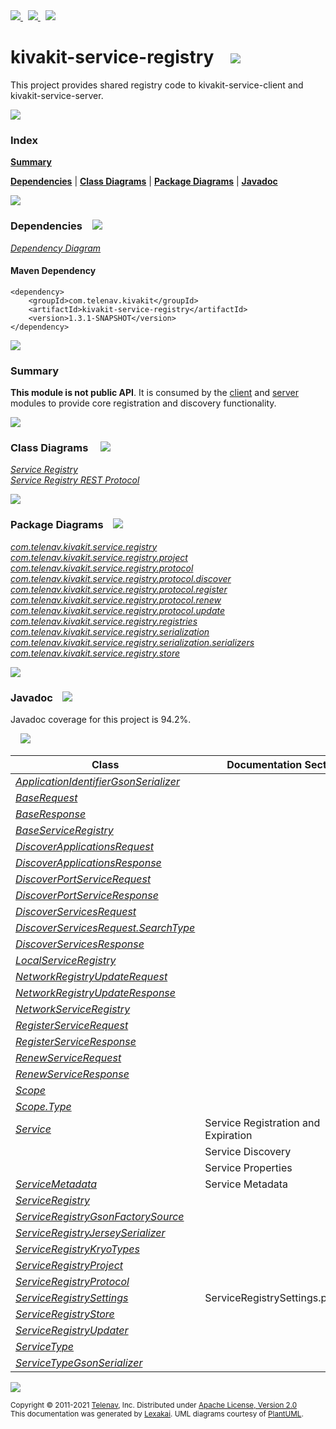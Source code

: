 [//]: # (start-user-text)

<a href="https://www.kivakit.org">
<img src="https://www.kivakit.org/images/web-32.png" srcset="https://www.kivakit.org/images/web-32-2x.png 2x"/>
</a>
&nbsp;
<a href="https://twitter.com/openkivakit">
<img src="https://www.kivakit.org/images/twitter-32.png" srcset="https://www.kivakit.org/images/twitter-32-2x.png 2x"/>
</a>
&nbsp;
<a href="https://kivakit.zulipchat.com">
<img src="https://www.kivakit.org/images/zulip-32.png" srcset="https://www.kivakit.org/images/zulip-32-2x.png 2x"/>
</a>

[//]: # (end-user-text)

# kivakit-service-registry &nbsp;&nbsp; <img src="https://www.kivakit.org/images/log-32.png" srcset="https://www.kivakit.org/images/log-32-2x.png 2x"/>

This project provides shared registry code to kivakit-service-client and kivakit-service-server.

<img src="https://www.kivakit.org/images/horizontal-line-512.png" srcset="https://www.kivakit.org/images/horizontal-line-512-2x.png 2x"/>

### Index

[**Summary**](#summary)  

[**Dependencies**](#dependencies) | [**Class Diagrams**](#class-diagrams) | [**Package Diagrams**](#package-diagrams) | [**Javadoc**](#javadoc)

<img src="https://www.kivakit.org/images/horizontal-line-512.png" srcset="https://www.kivakit.org/images/horizontal-line-512-2x.png 2x"/>

### Dependencies <a name="dependencies"></a> &nbsp;&nbsp; <img src="https://www.kivakit.org/images/dependencies-32.png" srcset="https://www.kivakit.org/images/dependencies-32-2x.png 2x"/>

[*Dependency Diagram*](https://www.kivakit.org/1.3.1-SNAPSHOT/lexakai/kivakit-service/registry//documentation/diagrams/dependencies.svg)

#### Maven Dependency

    <dependency>
        <groupId>com.telenav.kivakit</groupId>
        <artifactId>kivakit-service-registry</artifactId>
        <version>1.3.1-SNAPSHOT</version>
    </dependency>

<img src="https://www.kivakit.org/images/horizontal-line-128.png" srcset="https://www.kivakit.org/images/horizontal-line-128-2x.png 2x"/>

[//]: # (start-user-text)

### Summary <a name = "summary"></a>

**This module is not public API**. It is consumed by the [client](../client/README.md) and [server](../server/README.md) modules
to provide core registration and discovery functionality.

[//]: # (end-user-text)

<img src="https://www.kivakit.org/images/horizontal-line-128.png" srcset="https://www.kivakit.org/images/horizontal-line-128-2x.png 2x"/>

### Class Diagrams <a name="class-diagrams"></a> &nbsp; &nbsp; <img src="https://www.kivakit.org/images/diagram-40.png" srcset="https://www.kivakit.org/images/diagram-40-2x.png 2x"/>

[*Service Registry*](https://www.kivakit.org/1.3.1-SNAPSHOT/lexakai/kivakit-service/registry//documentation/diagrams/diagram-registry.svg)  
[*Service Registry REST Protocol*](https://www.kivakit.org/1.3.1-SNAPSHOT/lexakai/kivakit-service/registry//documentation/diagrams/diagram-rest.svg)

<img src="https://www.kivakit.org/images/horizontal-line-128.png" srcset="https://www.kivakit.org/images/horizontal-line-128-2x.png 2x"/>

### Package Diagrams <a name="package-diagrams"></a> &nbsp;&nbsp; <img src="https://www.kivakit.org/images/box-32.png" srcset="https://www.kivakit.org/images/box-32-2x.png 2x"/>

[*com.telenav.kivakit.service.registry*](https://www.kivakit.org/1.3.1-SNAPSHOT/lexakai/kivakit-service/registry//documentation/diagrams/com.telenav.kivakit.service.registry.svg)  
[*com.telenav.kivakit.service.registry.project*](https://www.kivakit.org/1.3.1-SNAPSHOT/lexakai/kivakit-service/registry//documentation/diagrams/com.telenav.kivakit.service.registry.project.svg)  
[*com.telenav.kivakit.service.registry.protocol*](https://www.kivakit.org/1.3.1-SNAPSHOT/lexakai/kivakit-service/registry//documentation/diagrams/com.telenav.kivakit.service.registry.protocol.svg)  
[*com.telenav.kivakit.service.registry.protocol.discover*](https://www.kivakit.org/1.3.1-SNAPSHOT/lexakai/kivakit-service/registry//documentation/diagrams/com.telenav.kivakit.service.registry.protocol.discover.svg)  
[*com.telenav.kivakit.service.registry.protocol.register*](https://www.kivakit.org/1.3.1-SNAPSHOT/lexakai/kivakit-service/registry//documentation/diagrams/com.telenav.kivakit.service.registry.protocol.register.svg)  
[*com.telenav.kivakit.service.registry.protocol.renew*](https://www.kivakit.org/1.3.1-SNAPSHOT/lexakai/kivakit-service/registry//documentation/diagrams/com.telenav.kivakit.service.registry.protocol.renew.svg)  
[*com.telenav.kivakit.service.registry.protocol.update*](https://www.kivakit.org/1.3.1-SNAPSHOT/lexakai/kivakit-service/registry//documentation/diagrams/com.telenav.kivakit.service.registry.protocol.update.svg)  
[*com.telenav.kivakit.service.registry.registries*](https://www.kivakit.org/1.3.1-SNAPSHOT/lexakai/kivakit-service/registry//documentation/diagrams/com.telenav.kivakit.service.registry.registries.svg)  
[*com.telenav.kivakit.service.registry.serialization*](https://www.kivakit.org/1.3.1-SNAPSHOT/lexakai/kivakit-service/registry//documentation/diagrams/com.telenav.kivakit.service.registry.serialization.svg)  
[*com.telenav.kivakit.service.registry.serialization.serializers*](https://www.kivakit.org/1.3.1-SNAPSHOT/lexakai/kivakit-service/registry//documentation/diagrams/com.telenav.kivakit.service.registry.serialization.serializers.svg)  
[*com.telenav.kivakit.service.registry.store*](https://www.kivakit.org/1.3.1-SNAPSHOT/lexakai/kivakit-service/registry//documentation/diagrams/com.telenav.kivakit.service.registry.store.svg)

<img src="https://www.kivakit.org/images/horizontal-line-128.png" srcset="https://www.kivakit.org/images/horizontal-line-128-2x.png 2x"/>

### Javadoc <a name="javadoc"></a> &nbsp;&nbsp; <img src="https://www.kivakit.org/images/books-32.png" srcset="https://www.kivakit.org/images/books-32-2x.png 2x"/>

Javadoc coverage for this project is 94.2%.  
  
&nbsp; &nbsp; <img src="https://www.kivakit.org/images/meter-90-96.png" srcset="https://www.kivakit.org/images/meter-90-96-2x.png 2x"/>




| Class | Documentation Sections |
|---|---|
| [*ApplicationIdentifierGsonSerializer*](https://www.kivakit.org/1.3.1-SNAPSHOT/javadoc//kivakit.service.registry/com/telenav/kivakit/service/registry/serialization/serializers/ApplicationIdentifierGsonSerializer.html) |  |  
| [*BaseRequest*](https://www.kivakit.org/1.3.1-SNAPSHOT/javadoc//kivakit.service.registry/com/telenav/kivakit/service/registry/protocol/BaseRequest.html) |  |  
| [*BaseResponse*](https://www.kivakit.org/1.3.1-SNAPSHOT/javadoc//kivakit.service.registry/com/telenav/kivakit/service/registry/protocol/BaseResponse.html) |  |  
| [*BaseServiceRegistry*](https://www.kivakit.org/1.3.1-SNAPSHOT/javadoc//kivakit.service.registry/com/telenav/kivakit/service/registry/registries/BaseServiceRegistry.html) |  |  
| [*DiscoverApplicationsRequest*](https://www.kivakit.org/1.3.1-SNAPSHOT/javadoc//kivakit.service.registry/com/telenav/kivakit/service/registry/protocol/discover/DiscoverApplicationsRequest.html) |  |  
| [*DiscoverApplicationsResponse*](https://www.kivakit.org/1.3.1-SNAPSHOT/javadoc//kivakit.service.registry/com/telenav/kivakit/service/registry/protocol/discover/DiscoverApplicationsResponse.html) |  |  
| [*DiscoverPortServiceRequest*](https://www.kivakit.org/1.3.1-SNAPSHOT/javadoc//kivakit.service.registry/com/telenav/kivakit/service/registry/protocol/discover/DiscoverPortServiceRequest.html) |  |  
| [*DiscoverPortServiceResponse*](https://www.kivakit.org/1.3.1-SNAPSHOT/javadoc//kivakit.service.registry/com/telenav/kivakit/service/registry/protocol/discover/DiscoverPortServiceResponse.html) |  |  
| [*DiscoverServicesRequest*](https://www.kivakit.org/1.3.1-SNAPSHOT/javadoc//kivakit.service.registry/com/telenav/kivakit/service/registry/protocol/discover/DiscoverServicesRequest.html) |  |  
| [*DiscoverServicesRequest.SearchType*](https://www.kivakit.org/1.3.1-SNAPSHOT/javadoc//kivakit.service.registry/com/telenav/kivakit/service/registry/protocol/discover/DiscoverServicesRequest.SearchType.html) |  |  
| [*DiscoverServicesResponse*](https://www.kivakit.org/1.3.1-SNAPSHOT/javadoc//kivakit.service.registry/com/telenav/kivakit/service/registry/protocol/discover/DiscoverServicesResponse.html) |  |  
| [*LocalServiceRegistry*](https://www.kivakit.org/1.3.1-SNAPSHOT/javadoc//kivakit.service.registry/com/telenav/kivakit/service/registry/registries/LocalServiceRegistry.html) |  |  
| [*NetworkRegistryUpdateRequest*](https://www.kivakit.org/1.3.1-SNAPSHOT/javadoc//kivakit.service.registry/com/telenav/kivakit/service/registry/protocol/update/NetworkRegistryUpdateRequest.html) |  |  
| [*NetworkRegistryUpdateResponse*](https://www.kivakit.org/1.3.1-SNAPSHOT/javadoc//kivakit.service.registry/com/telenav/kivakit/service/registry/protocol/update/NetworkRegistryUpdateResponse.html) |  |  
| [*NetworkServiceRegistry*](https://www.kivakit.org/1.3.1-SNAPSHOT/javadoc//kivakit.service.registry/com/telenav/kivakit/service/registry/registries/NetworkServiceRegistry.html) |  |  
| [*RegisterServiceRequest*](https://www.kivakit.org/1.3.1-SNAPSHOT/javadoc//kivakit.service.registry/com/telenav/kivakit/service/registry/protocol/register/RegisterServiceRequest.html) |  |  
| [*RegisterServiceResponse*](https://www.kivakit.org/1.3.1-SNAPSHOT/javadoc//kivakit.service.registry/com/telenav/kivakit/service/registry/protocol/register/RegisterServiceResponse.html) |  |  
| [*RenewServiceRequest*](https://www.kivakit.org/1.3.1-SNAPSHOT/javadoc//kivakit.service.registry/com/telenav/kivakit/service/registry/protocol/renew/RenewServiceRequest.html) |  |  
| [*RenewServiceResponse*](https://www.kivakit.org/1.3.1-SNAPSHOT/javadoc//kivakit.service.registry/com/telenav/kivakit/service/registry/protocol/renew/RenewServiceResponse.html) |  |  
| [*Scope*](https://www.kivakit.org/1.3.1-SNAPSHOT/javadoc//kivakit.service.registry/com/telenav/kivakit/service/registry/Scope.html) |  |  
| [*Scope.Type*](https://www.kivakit.org/1.3.1-SNAPSHOT/javadoc//kivakit.service.registry/com/telenav/kivakit/service/registry/Scope.Type.html) |  |  
| [*Service*](https://www.kivakit.org/1.3.1-SNAPSHOT/javadoc//kivakit.service.registry/com/telenav/kivakit/service/registry/Service.html) | Service Registration and Expiration |  
| | Service Discovery |  
| | Service Properties |  
| [*ServiceMetadata*](https://www.kivakit.org/1.3.1-SNAPSHOT/javadoc//kivakit.service.registry/com/telenav/kivakit/service/registry/ServiceMetadata.html) | Service Metadata |  
| [*ServiceRegistry*](https://www.kivakit.org/1.3.1-SNAPSHOT/javadoc//kivakit.service.registry/com/telenav/kivakit/service/registry/ServiceRegistry.html) |  |  
| [*ServiceRegistryGsonFactorySource*](https://www.kivakit.org/1.3.1-SNAPSHOT/javadoc//kivakit.service.registry/com/telenav/kivakit/service/registry/serialization/ServiceRegistryGsonFactorySource.html) |  |  
| [*ServiceRegistryJerseySerializer*](https://www.kivakit.org/1.3.1-SNAPSHOT/javadoc//kivakit.service.registry/com/telenav/kivakit/service/registry/serialization/ServiceRegistryJerseySerializer.html) |  |  
| [*ServiceRegistryKryoTypes*](https://www.kivakit.org/1.3.1-SNAPSHOT/javadoc//kivakit.service.registry/com/telenav/kivakit/service/registry/project/ServiceRegistryKryoTypes.html) |  |  
| [*ServiceRegistryProject*](https://www.kivakit.org/1.3.1-SNAPSHOT/javadoc//kivakit.service.registry/com/telenav/kivakit/service/registry/ServiceRegistryProject.html) |  |  
| [*ServiceRegistryProtocol*](https://www.kivakit.org/1.3.1-SNAPSHOT/javadoc//kivakit.service.registry/com/telenav/kivakit/service/registry/protocol/ServiceRegistryProtocol.html) |  |  
| [*ServiceRegistrySettings*](https://www.kivakit.org/1.3.1-SNAPSHOT/javadoc//kivakit.service.registry/com/telenav/kivakit/service/registry/ServiceRegistrySettings.html) | ServiceRegistrySettings.properties |  
| [*ServiceRegistryStore*](https://www.kivakit.org/1.3.1-SNAPSHOT/javadoc//kivakit.service.registry/com/telenav/kivakit/service/registry/store/ServiceRegistryStore.html) |  |  
| [*ServiceRegistryUpdater*](https://www.kivakit.org/1.3.1-SNAPSHOT/javadoc//kivakit.service.registry/com/telenav/kivakit/service/registry/ServiceRegistryUpdater.html) |  |  
| [*ServiceType*](https://www.kivakit.org/1.3.1-SNAPSHOT/javadoc//kivakit.service.registry/com/telenav/kivakit/service/registry/ServiceType.html) |  |  
| [*ServiceTypeGsonSerializer*](https://www.kivakit.org/1.3.1-SNAPSHOT/javadoc//kivakit.service.registry/com/telenav/kivakit/service/registry/serialization/serializers/ServiceTypeGsonSerializer.html) |  |  

[//]: # (start-user-text)



[//]: # (end-user-text)

<img src="https://www.kivakit.org/images/horizontal-line-512.png" srcset="https://www.kivakit.org/images/horizontal-line-512-2x.png 2x"/>

<sub>Copyright &#169; 2011-2021 [Telenav](https://telenav.com), Inc. Distributed under [Apache License, Version 2.0](LICENSE)</sub>  
<sub>This documentation was generated by [Lexakai](https://lexakai.org). UML diagrams courtesy of [PlantUML](https://plantuml.com).</sub>

